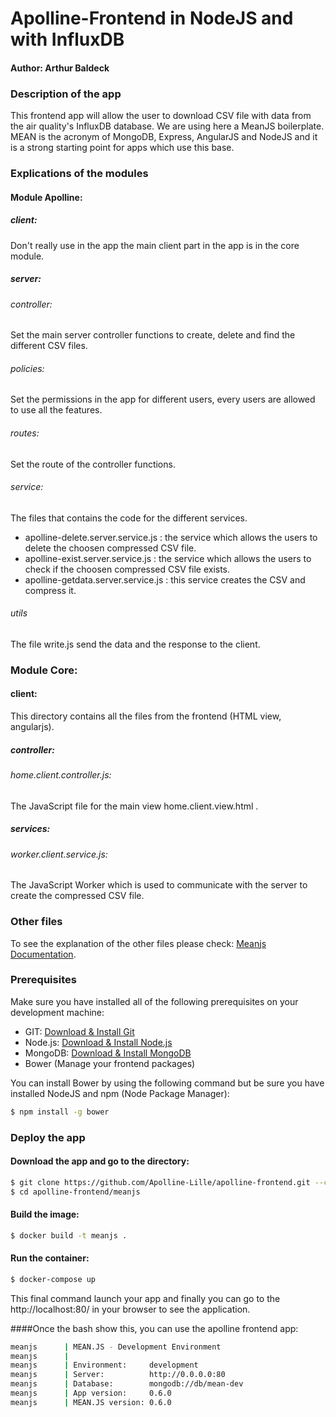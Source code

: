 
# Apolline-Frontend in NodeJS and with InfluxDB
#### Author: Arthur Baldeck

### Description of the app

This frontend app will allow the user to download CSV file with data from the air quality's InfluxDB database. We are using here a MeanJS boilerplate. MEAN is the acronym of MongoDB, Express, AngularJS and NodeJS and it is a strong starting point for apps which use this base.

### Explications of the modules

#### Module Apolline:

##### client:

Don't really use in the app the main client part in the app is in the core module.

##### server:

###### controller:

Set the main server controller functions to create, delete and find the different CSV files.

###### policies:

Set the permissions in the app for different users, every users are allowed to use all the features.

###### routes:

Set the route of the controller functions.

###### service:

The files that contains the code for the different services.

* apolline-delete.server.service.js : the service which allows the users to delete the choosen compressed CSV file.
* apolline-exist.server.service.js : the service which allows the users to check if the choosen compressed CSV file exists.
* apolline-getdata.server.service.js : this service creates the CSV and compress it.

###### utils

The file write.js send the data and the response to the client.

### Module Core:

#### client:

This directory contains all the files from the frontend (HTML view, angularjs).

##### controller:

###### home.client.controller.js:

The JavaScript file for the main view home.client.view.html .

##### services:

###### worker.client.service.js:

The JavaScript Worker which is used to communicate with the server to create the compressed CSV file.

### Other files

To see the explanation of the other files please check: [Meanjs Documentation](http://meanjs.org/docs.html).

### Prerequisites 
Make sure you have installed all of the following prerequisites on your development machine:
* GIT: [Download & Install Git](https://git-scm.com/downloads)
* Node.js: [Download & Install Node.js](https://nodejs.org/en/download/)
* MongoDB: [Download & Install MongoDB](http://www.mongodb.org/downloads)
* Bower (Manage your frontend packages)

You can install Bower by using the following command but be sure you have installed NodeJS and npm (Node Package Manager):

```bash
$ npm install -g bower
```

### Deploy the app

#### Download the app and go to the directory:

```bash
$ git clone https://github.com/Apolline-Lille/apolline-frontend.git --config core.autocrlf=input
$ cd apolline-frontend/meanjs
```
#### Build the image:

```bash
$ docker build -t meanjs .
```
#### Run the container:

```bash
$ docker-compose up
```
This final command launch your app and finally you can go to the http://localhost:80/ in your browser to see the application.

####Once the bash show this, you can use the apolline frontend app:

```bash
meanjs      | MEAN.JS - Development Environment
meanjs      | 
meanjs      | Environment:     development
meanjs      | Server:          http://0.0.0.0:80
meanjs      | Database:        mongodb://db/mean-dev
meanjs      | App version:     0.6.0
meanjs      | MEAN.JS version: 0.6.0
```

